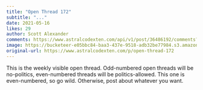 ```yaml
---
title: "Open Thread 172"
subtitle: "..."
date: 2021-05-16
likes: 29
author: Scott Alexander
comments: https://www.astralcodexten.com/api/v1/post/36486192/comments?&all_comments=true
image: https://bucketeer-e05bbc84-baa3-437e-9518-adb32be77984.s3.amazonaws.com/public/images/52cf3921-5205-45bc-8a23-c5b0f79a081b_2170x1500.jpeg
original-url: https://www.astralcodexten.com/p/open-thread-172
---
```

This is the weekly visible open thread. Odd-numbered open threads will be no-politics, even-numbered threads will be politics-allowed. This one is even-numbered, so go wild. Otherwise, post about whatever you want.
